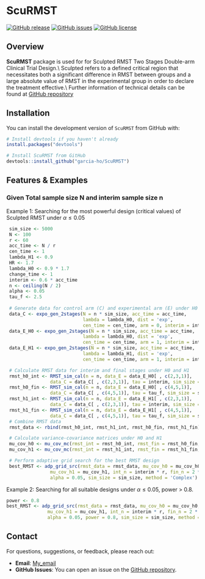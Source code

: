 # ScuRMST

[![GitHub release](https://img.shields.io/github/release/garcia-ho/ScuRMST.svg)](https://github.com/garcia-ho/ScuRMST/releases)
[![GitHub issues](https://img.shields.io/github/issues/garcia-ho/ScuRMST.svg)](https://github.com/garcia-ho/ScuRMST/issues)
[![GitHub license](https://img.shields.io/github/license/garcia-ho/ScuRMST.svg)](https://github.com/garcia-ho/ScuRMST/blob/master/LICENSE)

## Overview

**ScuRMST** package is used for for Sculpted RMST Two Stages Double-arm Clinical Trial Design.\\ 
Sculpted refers to a defined critical region that necessitates both a significant difference in RMST between groups and a large absolute value of RMST in the experimental group in order to declare the treatment effective.\\
Further information of technical details can be found at [GitHub repository](https://github.com/garcia-ho/RMST_Code.git)

## Installation

You can install the development version of `ScuRMST` from GitHub with:

```r
# Install devtools if you haven't already
install.packages("devtools")

# Install ScuRMST from GitHub
devtools::install_github("garcia-ho/ScuRMST")
```

## Features & Examples

### Given Total sample size N and interim sample size n

Example 1: Searching for the most powerful design (critical values) of Sculpted RMST under $\alpha \leq 0.05$

```r
 sim_size <- 5000 
 N <- 100
 r <- 60
 acc_time <- N / r
 cen_time <- 1
 lambda_H1 <- 0.9
 HR <- 1.7
 lambda_H0 <- 0.9 * 1.7
 change_time <- 1
 interim <- 0.6 * acc_time
 n <- ceiling(N / 2)
 alpha <- 0.05
 tau_f <- 2.5
 
 # Generate data for control arm (C) and experimental arm (E) under H0 and H1
 data_C <- expo_gen_2stages(N = n * sim_size, acc_time = acc_time, 
                            lambda = lambda_H0, dist = 'exp', 
                            cen_time = cen_time, arm = 0, interim = interim)
 data_E_H0 <- expo_gen_2stages(N = n * sim_size, acc_time = acc_time, 
                            lambda = lambda_H0, dist = 'exp',
                            cen_time = cen_time, arm = 1, interim = interim)
 data_E_H1 <- expo_gen_2stages(N = n * sim_size, acc_time = acc_time, 
                            lambda = lambda_H1, dist = 'exp', 
                            cen_time = cen_time, arm = 1, interim = interim)

 # Calculate RMST data for interim and final stages under H0 and H1
 rmst_h0_int <- RMST_sim_cal(n = n, data_E = data_E_H0[ , c(2,3,1)], 
                data_C = data_C[ , c(2,3,1)], tau = interim, sim_size = sim_size)
 rmst_h0_fin <- RMST_sim_cal(n = n, data_E = data_E_H0[ , c(4,5,1)], 
                data_C = data_C[ , c(4,5,1)], tau = tau_f, sim_size = sim_size)
 rmst_h1_int <- RMST_sim_cal(n = n, data_E = data_E_H1[ , c(2,3,1)], 
                data_C = data_C[ , c(2,3,1)], tau = interim, sim_size = sim_size)
 rmst_h1_fin <- RMST_sim_cal(n = n, data_E = data_E_H1[ , c(4,5,1)], 
                data_C = data_C[ , c(4,5,1)], tau = tau_f, sim_size = sim_size)
 # Combine RMST data
 rmst_data <- rbind(rmst_h0_int, rmst_h1_int, rmst_h0_fin, rmst_h1_fin)

 # Calculate variance-covariance matrices under H0 and H1
 mu_cov_h0 <- mu_cov_mc(rmst_int = rmst_h0_int, rmst_fin = rmst_h0_fin, sim_size = sim_size)
 mu_cov_h1 <- mu_cov_mc(rmst_int = rmst_h1_int, rmst_fin = rmst_h1_fin, sim_size = sim_size)

 # Perform adaptive grid search for the best RMST design
 best_RMST <- adp_grid_src(rmst_data = rmst_data, mu_cov_h0 = mu_cov_h0, 
                mu_cov_h1 = mu_cov_h1, int_n = interim * r, fin_n = 2 * n, 
                alpha = 0.05, sim_size = sim_size, method = 'Complex')
```

Example 2: Searching for all suitable designs under $\alpha \leq 0.05$, power > 0.8.
 ```r
 power <- 0.8
 best_RMST <- adp_grid_src(rmst_data = rmst_data, mu_cov_h0 = mu_cov_h0, 
                mu_cov_h1 = mu_cov_h1, int_n = interim * r, fin_n = 2 * n, 
                alpha = 0.05, power = 0.8, sim_size = sim_size, method = 'Complex')
```



## Contact
For questions, suggestions, or feedback, please reach out:

- **Email**: [My_email](gaaisin@connect.hku.hk)
- **GitHub Issues**: You can open an issue on the [GitHub repository](https://github.com/garcia-ho/ScuRMST/issues).

